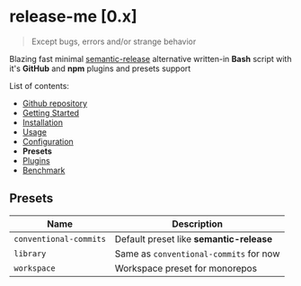 # release-me \[0.x\]

> Except bugs, errors and/or strange behavior

Blazing fast minimal [semantic-release](https://github.com/semantic-release/semantic-release) alternative written-in **Bash** script with it's **GitHub** and **npm** plugins and presets support

List of contents:

- [Github repository](https://github.com/dalisoft/release-me)
- [Getting Started](./GET_STARTED.md)
- [Installation](./INSTALLATION.md)
- [Usage](./USAGE.md)
- [Configuration](./CONFIGURATION.md)
- **Presets**
- [Plugins](./PLUGINS.md)
- [Benchmark](./BENCHMARK.md)

## Presets

| Name                   | Description                              |
| ---------------------- | ---------------------------------------- |
| `conventional-commits` | Default preset like **semantic-release** |
| `library`              | Same as `conventional-commits` for now   |
| `workspace`            | Workspace preset for monorepos           |
